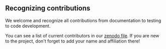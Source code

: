 ## Recognizing contributions

We welcome and recognize all contributions from documentation to testing to code development.

You can see a list of current contributors in our [zenodo file][link_zenodo].
If you are new to the project, don't forget to add your name and affiliation there!

[link_zenodo]: https://github.com/mr-c/shouldacite/blob/master/.zenodo.json
